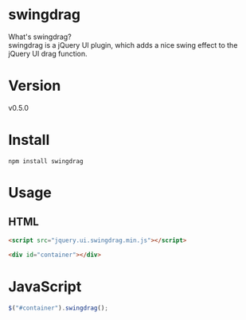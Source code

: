 # swingdrag

What's swingdrag?\
swingdrag is a jQuery UI plugin, which adds a nice swing effect to the jQuery UI drag function.

# Version
v0.5.0

# Install
```
npm install swingdrag
```

# Usage
## HTML
```html
<script src="jquery.ui.swingdrag.min.js"></script>

<div id="container"></div>
```
# JavaScript
```js
$("#container").swingdrag();
```